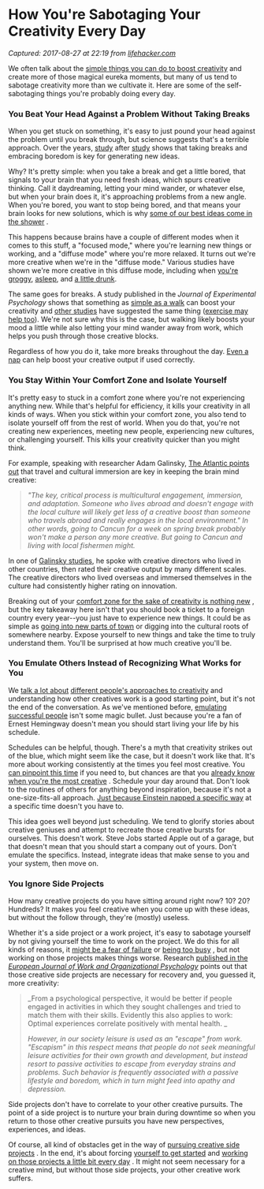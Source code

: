 # How You're Sabotaging Your Creativity Every Day

_Captured: 2017-08-27 at 22:19 from [lifehacker.com](http://lifehacker.com/how-youre-sabotaging-your-creativity-every-day-1696610464?utm_campaign=socialflow_lifehacker_twitter&utm_source=lifehacker_twitter&utm_medium=socialflow)_

We often talk about the [simple things you can do to boost creativity](http://lifehacker.com/5792708/top-10-ways-to-get-your-creative-juices-flowing) and create more of those magical eureka moments, but many of us tend to sabotage creativity more than we cultivate it. Here are some of the self-sabotaging things you're probably doing every day.

### You Beat Your Head Against a Problem Without Taking Breaks

When you get stuck on something, it's easy to just pound your head against the problem until you break through, but science suggests that's a terrible approach. Over the years, [study](http://dx.doi.org/10.1016/j.cognition.2010.12.007) after [study](http://www.sciencedaily.com/releases/2013/01/130108201517.htm) shows that taking breaks and embracing boredom is key for generating new ideas.

Why? It's pretty simple: when you take a break and get a little bored, that signals to your brain that you need fresh ideas, which spurs creative thinking. Call it daydreaming, letting your mind wander, or whatever else, but when your brain does it, it's approaching problems from a new angle. When you're bored, you want to stop being bored, and that means your brain looks for new solutions, which is why [some of our best ideas come in the shower](http://lifehacker.com/why-great-ideas-always-come-in-the-shower-and-how-to-h-1617303016) .

This happens because brains have a couple of different modes when it comes to this stuff, a "focused mode," where you're learning new things or working, and a "diffuse mode" where you're more relaxed. It turns out we're more creative when we're in the "diffuse mode." Various studies have shown we're more creative in this diffuse mode, including when [you're groggy](http://www.tandfonline.com/doi/abs/10.1080/13546783.2011.625663), [asleep](http://www.nature.com/nature/journal/v427/n6972/full/427304a.html), and [a little drunk](http://www.sciencedirect.com/science/article/pii/S1053810012000037).

The same goes for breaks. A study published in the _Journal of Experimental Psychology_ shows that something as [simple as a walk](http://psycnet.apa.org/psycinfo/2014-14435-001/) can boost your creativity and [other studies](http://journals.plos.org/plosone/article?id=10.1371/journal.pone.0051474) have suggested the same thing ([exercise may help too](http://journal.frontiersin.org/article/10.3389/fnhum.2013.00824/abstract)). We're not sure why this is the case, but walking likely boosts your mood a little while also letting your mind wander away from work, which helps you push through those creative blocks.

Regardless of how you do it, take more breaks throughout the day. [Even a nap](http://lifehacker.com/how-long-to-nap-for-the-biggest-brain-benefits-1251546669) can help boost your creative output if used correctly.

### You Stay Within Your Comfort Zone and Isolate Yourself

It's pretty easy to stuck in a comfort zone where you're not experiencing anything new. While that's helpful for efficiency, it kills your creativity in all kinds of ways. When you stick within your comfort zone, you also tend to isolate yourself off from the rest of world. When you do that, you're not creating new experiences, meeting new people, experiencing new cultures, or challenging yourself. This kills your creativity quicker than you might think.

For example, speaking with researcher Adam Galinsky, [The Atlantic points out](http://www.theatlantic.com/health/archive/2015/03/for-a-more-creative-brain-travel/388135/) that travel and cultural immersion are key in keeping the brain mind creative:

> _"The key, critical process is multicultural engagement, immersion, and adaptation. Someone who lives abroad and doesn't engage with the local culture will likely get less of a creative boost than someone who travels abroad and really engages in the local environment." In other words, going to Cancun for a week on spring break probably won't make a person any more creative. But going to Cancun and living with local fishermen might._

In one of [Galinsky studies](http://amj.aom.org/content/58/1/195.abstract), he spoke with creative directors who lived in other countries, then rated their creative output by many different scales. The creative directors who lived overseas and immersed themselves in the culture had consistently higher rating on innovation.

Breaking out of your [comfort zone for the sake of creativity is nothing new](http://lifehacker.com/the-science-of-breaking-out-of-your-comfort-zone-and-w-656426705) , but the key takeaway here isn't that you should book a ticket to a foreign country every year--you just have to experience new things. It could be as simple as [going into new parts of town](http://lifehacker.com/find-a-different-route-to-work-to-exercise-your-brain-587260303) or digging into the cultural roots of somewhere nearby. Expose yourself to new things and take the time to truly understand them. You'll be surprised at how much creative you'll be.

### You Emulate Others Instead of Recognizing What Works for You

We [talk a lot about](http://lifehacker.com/tag/how-i-work) [different people's approaches to creativity](http://lifehacker.com/tag/tips-from-history) and understanding how other creatives work is a good starting point, but it's not the end of the conversation. As we've mentioned before, [emulating successful people](http://lifehacker.com/when-you-should-and-shouldnt-emulate-famous-creative-1565785132) isn't some magic bullet. Just because you're a fan of Ernest Hemingway doesn't mean you should start living your life by his schedule.

Schedules can be helpful, though. There's a myth that creativity strikes out of the blue, which might seem like the case, but it doesn't work like that. It's more about working consistently at the times you feel most creative. You [can pinpoint this time](http://lifehacker.com/5885641/how-to-find-your-creative-sweet-spot) if you need to, but chances are that you [already know when you're the most creative](http://lifehacker.com/5947858/schedule-your-day-around-your-bodys-optimal-times) . Schedule your day around that. Don't look to the routines of others for anything beyond inspiration, because it's not a one-size-fits-all approach. [Just because Einstein napped a specific way](http://lifehacker.com/time-your-power-nap-naturally-with-einstein-and-dalis-1476441918) at a specific time doesn't you have to.

This idea goes well beyond just scheduling. We tend to glorify stories about creative geniuses and attempt to recreate those creative bursts for ourselves. This doesn't work. Steve Jobs started Apple out of a garage, but that doesn't mean that you should start a company out of yours. Don't emulate the specifics. Instead, integrate ideas that make sense to you and your system, then move on.

### You Ignore Side Projects

How many creative projects do you have sitting around right now? 10? 20? Hundreds? It makes you feel creative when you come up with these ideas, but without the follow through, they're (mostly) useless.

Whether it's a side project or a work project, it's easy to sabotage yourself by not giving yourself the time to work on the project. We do this for all kinds of reasons, it [might be a fear of failure](http://lifehacker.com/reframe-how-you-think-about-failure-by-changing-its-def-596193760) or [being too busy](http://lifehacker.com/5994072/how-to-escape-the-cult-of-busy) , but not working on those projects makes things worse. Research [published in the _European Journal of Work and Organizational Psychology_](http://www.researchgate.net/publication/233308106_After_work_is_done_Psychological_perspectives_on_recovery_from_work) points out that those creative side projects are necessary for recovery and, you guessed it, more creativity:

> _From a psychological perspective, it would be better if people engaged in activities in which they sought challenges and tried to match them with their skills. Evidently this also applies to work: Optimal experiences correlate positively with mental health. _
> 
> _However, in our society leisure is used as an "escape" from work. "Escapism" in this respect means that people do not seek meaningful leisure activities for their own growth and development, but instead resort to passive activities to escape from everyday strains and problems. Such behavior is frequently associated with a passive lifestyle and boredom, which in turn might feed into apathy and depression._

Side projects don't have to correlate to your other creative pursuits. The point of a side project is to nurture your brain during downtime so when you return to those other creative pursuits you have new perspectives, experiences, and ideas.

Of course, all kind of obstacles get in the way of [pursuing creative side projects](http://lifehacker.com/six-obstacles-that-hinder-your-creative-projects-1632053564) . In the end, it's about forcing [yourself to get started](http://lifehacker.com/5892576/getting-started-is-everything) and [working on those projects a little bit every day](http://lifehacker.com/5901003/dedicate-15-minutes-a-day-to-diy-projects) . It might not seem necessary for a creative mind, but without those side projects, your other creative work suffers.
